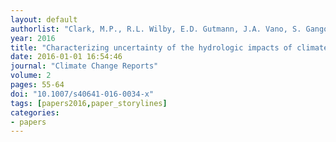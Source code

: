 ```yaml
---
layout: default
authorlist: "Clark, M.P., R.L. Wilby, E.D. Gutmann, J.A. Vano, S. Gangopadhyay, A.W. Wood, H.J. Fowler, C. Prudhomme, J.R. Arnold, and L.D. Brekke"
year: 2016
title: "Characterizing uncertainty of the hydrologic impacts of climate change"
date: 2016-01-01 16:54:46
journal: "Climate Change Reports"
volume: 2
pages: 55-64
doi: "10.1007/s40641-016-0034-x"
tags: [papers2016,paper_storylines]
categories:
- papers
---
```


